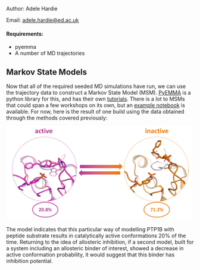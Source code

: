 Author: Adele Hardie

Email: adele.hardie@ed.ac.uk

#### Requirements:
* pyemma
* A number of MD trajectories

## Markov State Models
Now that all of the required seeded MD simulations have run, we can use the trajectory data to construct a Markov State Model (MSM). [PyEMMA](http://emma-project.org/latest/) is a python library for this, and has their own [tutorials](http://emma-project.org/latest/tutorial.html). There is a lot to MSMs that could span a few workshops on its own, but an [example notebook](03_msm_full.ipynb) is available. For now, here is the result of one build using the data obtained through the methods covered previously:

<img src="figures/msm-final.png" width=500>

The model indicates that this particular way of modelling PTP1B with peptide substrate results in catalytically active conformations 20% of the time. Returning to the idea of allosteric inhibition, if a second model, built for a system including an allosteric binder of interest, showed a decrease in active conformation probability, it would suggest that this binder has inhibition potential.
